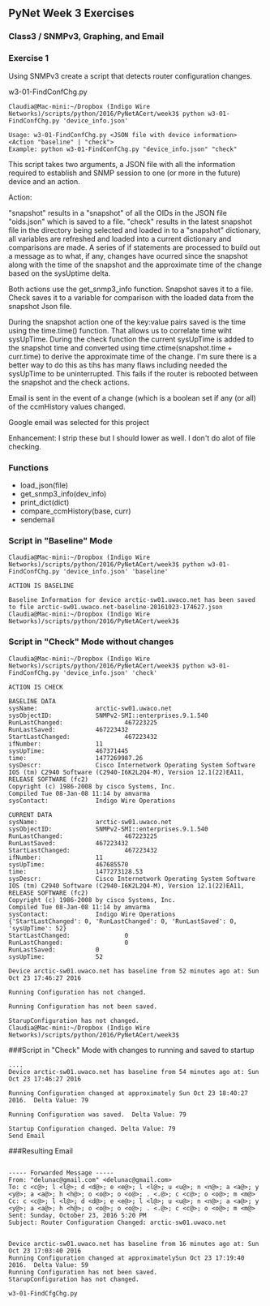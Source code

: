## PyNet Week 3 Exercises

### Class3 / SNMPv3, Graphing, and Email

### Exercise 1
Using SNMPv3 create a script that detects router configuration changes.

w3-01-FindConfChg.py


```
Claudia@Mac-mini:~/Dropbox (Indigo Wire Networks)/scripts/python/2016/PyNetACert/week3$ python w3-01-FindConfChg.py 'device_info.json'

Usage: w3-01-FindConfChg.py <JSON file with device information> <Action "baseline" | "check">
Example: python w3-01-FindConfChg.py "device_info.json" "check"

```
This script takes two arguments, a JSON file with all the information required to establish and SNMP session to one (or more in the future) device and an action.  

Action: 

"snapshot" results in a "snapshot" of all the OIDs in the JSON file "oids.json" which is saved to a file.
"check" results in the latest snapshot file in the directory being selected and loaded in to a "snapshot" dictionary, all variables are refreshed and loaded into a current dictionary and comparisons are made.  A series of if statements are processed to build out a message as to what, if any, changes have ocurred since the snapshot along with the time of the snapshot and the approximate time of the change based on the sysUptime delta.  

Both actions use the get_snmp3_info function.  Snapshot saves it to a file.  Check saves it to a variable for comparison with the loaded data from the snapshot Json file.

During the snapshot action one of the key:value pairs saved is the time using the time.time() function.  That allows us to correlate time wiht sysUpTime.
During the check function the current sysUpTime is added to the snapshot time and converted using time.ctime(snapshot.time + curr.time) to derive the approximate time of the change.  I'm sure there is a better way to do this as tihs has many flaws including needed the sysUpTime to be uninterrupted.  This fails if the router is rebooted between the snapshot and the check actions.

Email is sent in the event of a change (which is a boolean set if any (or all) of the ccmHistory values changed.

Google email was selected for this project 

Enhancement:  I strip these but I should lower as well.  I don't do alot of file checking.

### Functions

- load_json(file)
- get_snmp3_info(dev_info)
- print_dict(dict)
- compare_ccmHistory(base, curr)
- sendemail

### Script in "Baseline" Mode

```
Claudia@Mac-mini:~/Dropbox (Indigo Wire Networks)/scripts/python/2016/PyNetACert/week3$ python w3-01-FindConfChg.py 'device_info.json' 'baseline'

ACTION IS BASELINE

Baseline Information for device arctic-sw01.uwaco.net has been saved to file arctic-sw01.uwaco.net-baseline-20161023-174627.json
Claudia@Mac-mini:~/Dropbox (Indigo Wire Networks)/scripts/python/2016/PyNetACert/week3$ 

```

### Script in "Check" Mode without changes

```
Claudia@Mac-mini:~/Dropbox (Indigo Wire Networks)/scripts/python/2016/PyNetACert/week3$ python w3-01-FindConfChg.py 'device_info.json' 'check'

ACTION IS CHECK

BASELINE DATA
sysName:                arctic-sw01.uwaco.net
sysObjectID:            SNMPv2-SMI::enterprises.9.1.540
RunLastChanged:                 467223225
RunLastSaved:           467223432
StartLastChanged:               467223432
ifNumber:               11
sysUpTime:              467371445
time:           		1477269987.26
sysDescr:               Cisco Internetwork Operating System Software 
IOS (tm) C2940 Software (C2940-I6K2L2Q4-M), Version 12.1(22)EA11, RELEASE SOFTWARE (fc2)
Copyright (c) 1986-2008 by cisco Systems, Inc.
Compiled Tue 08-Jan-08 11:14 by amvarma
sysContact:             Indigo Wire Operations

CURRENT DATA
sysName:                arctic-sw01.uwaco.net
sysObjectID:            SNMPv2-SMI::enterprises.9.1.540
RunLastChanged:                 467223225
RunLastSaved:           467223432
StartLastChanged:               467223432
ifNumber:               11
sysUpTime:              467685570
time:           		1477273128.53
sysDescr:               Cisco Internetwork Operating System Software 
IOS (tm) C2940 Software (C2940-I6K2L2Q4-M), Version 12.1(22)EA11, RELEASE SOFTWARE (fc2)
Copyright (c) 1986-2008 by cisco Systems, Inc.
Compiled Tue 08-Jan-08 11:14 by amvarma
sysContact:             Indigo Wire Operations
{'StartLastChanged': 0, 'RunLastChanged': 0, 'RunLastSaved': 0, 'sysUpTime': 52}
StartLastChanged:               0
RunLastChanged:                 0
RunLastSaved:           0
sysUpTime:              52

Device arctic-sw01.uwaco.net has baseline from 52 minutes ago at: Sun Oct 23 17:46:27 2016

Running Configuration has not changed.

Running Configuration has not been saved.

StarupConfiguration has not changed.
Claudia@Mac-mini:~/Dropbox (Indigo Wire Networks)/scripts/python/2016/PyNetACert/week3$ 

```

###Script in "Check" Mode with changes to running and saved to startup

```
....
Device arctic-sw01.uwaco.net has baseline from 54 minutes ago at: Sun Oct 23 17:46:27 2016

Running Configuration changed at approximately Sun Oct 23 18:40:27 2016.  Delta Value: 79

Running Configuration was saved.  Delta Value: 79

Startup Configuration changed. Delta Value: 79
Send Email

```


###Resulting Email

```

----- Forwarded Message -----
From: "delunac@gmail.com" <delunac@gmail.com>
To: c <c@>; l <l@>; d <d@>; e <e@>; l <l@>; u <u@>; n <n@>; a <a@>; y <y@>; a <a@>; h <h@>; o <o@>; o <o@>; . <.@>; c <c@>; o <o@>; m <m@> 
Cc: c <c@>; l <l@>; d <d@>; e <e@>; l <l@>; u <u@>; n <n@>; a <a@>; y <y@>; a <a@>; h <h@>; o <o@>; o <o@>; . <.@>; c <c@>; o <o@>; m <m@>
Sent: Sunday, October 23, 2016 5:20 PM
Subject: Router Configuration Changed: arctic-sw01.uwaco.net


Device arctic-sw01.uwaco.net has baseline from 16 minutes ago at: Sun Oct 23 17:03:40 2016
Running Configuration changed at approximatelySun Oct 23 17:19:40 2016.  Delta Value: 59
Running Configuration has not been saved.
StarupConfiguration has not changed.

w3-01-FindCfgChg.py


```

